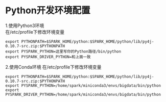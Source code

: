 # Python开发环境配置
1.使用Python3环境   
在/etc/profile下修改环境变量
```shell
export PYTHONPATH=$SPARK_HOME/python:$SPARK_HOME/python/lib/py4j-0.10.7-src.zip:$PYTHONPATH
export PYSPARK_PYTHON=这里写你的Python路径/bin/python
export PYSPARK_DRIVER_PYTHON=和上面一致
```

2.使用Conda环境
在/etc/profile下修改环境变量
```shell
export PYTHONPATH=$SPARK_HOME/python:$SPARK_HOME/python/lib/py4j-0.10.7-src.zip:$PYTHONPATH
export PYSPARK_PYTHON=/home/spark/miniconda3/envs/bigdata/bin/python
export PYSPARK_DRIVER_PYTHON=/home/spark/miniconda3/envs/bigdata/bin/python
```

